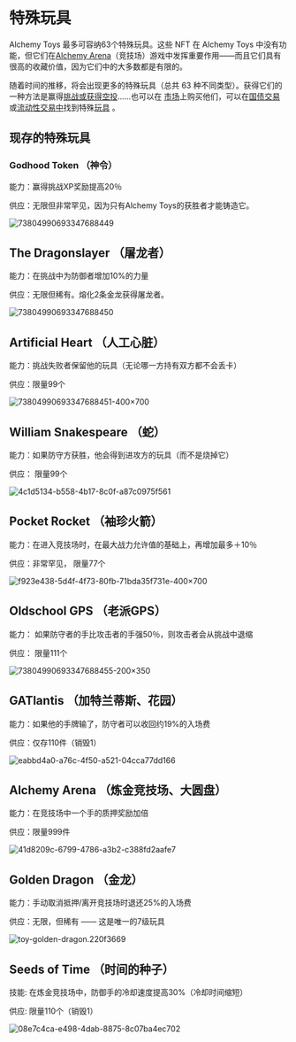 # 特殊玩具

Alchemy Toys 最多可容纳63个特殊玩具。这些 NFT 在 Alchemy Toys 中没有功能，但它们在[Alchemy Arena](https://gat.network/alchemy-arena/)（竞技场）游戏中发挥重要作用——而且它们具有很高的收藏价值，因为它们中的大多数都是有限的。

随着时间的推移，将会出现更多的特殊玩具（总共 63 种不同类型）。获得它们的一种方法是赢得[挑战或获得空投](https://gat.network/challenges-nft-airdrops/)……也可以在 [市场](https://minted.vodka/)上购买他们，可以在[国债交易](https://gat.network/watch-out-collectors-special-toys-available-at-minted-vodka-very-soon/) 或[流动性交易中](https://gat.network/win-win-buy-special-toys-with-a-discount-secure-liquidity-for-gat/)找到特殊[玩具](https://gat.network/win-win-buy-special-toys-with-a-discount-secure-liquidity-for-gat/) 。

## 现存的特殊玩具

### Godhood Token （神令）

能力：赢得挑战XP奖励提高20％

供应：无限但非常罕见，因为只有Alchemy Toys的获胜者才能铸造它。

![](https://gat.network/wp-content/uploads/2021/08/73804990693347688449-1-171x300.png "73804990693347688449")

## The Dragonslayer （屠龙者）

能力：在挑战中为防御者增加10%的力量

供应：无限但稀有。熔化2条金龙获得屠龙者。

![](https://gat.network/wp-content/uploads/2021/07/73804990693347688450-171x300.png "73804990693347688450")

## Artificial Heart （人工心脏）

能力：挑战失败者保留他的玩具（无论哪一方持有双方都不会丢卡）

供应：限量99个

![](https://gat.network/wp-content/uploads/2021/08/73804990693347688451-400x700-1-171x300.png "73804990693347688451-400×700")

## William Snakespeare （蛇）

能力：如果防守方获胜，他会得到进攻方的玩具（而不是烧掉它）

供应： 限量99个

![](https://gat.network/wp-content/uploads/2021/08/4c1d5134-b558-4b17-8c0f-a87c0975f561-171x300.jpeg "4c1d5134-b558-4b17-8c0f-a87c0975f561")

## Pocket Rocket （袖珍火箭）

能力：在进入竞技场时，在最大战力允许值的基础上，再增加最多＋10％

供应：非常罕见， 限量77个

![](https://gat.network/wp-content/uploads/2021/08/f923e438-5d4f-4f73-80fb-71bda35f731e-400x700-1-171x300.jpeg "f923e438-5d4f-4f73-80fb-71bda35f731e-400×700")

## Oldschool GPS （老派GPS）

能力： 如果防守者的手比攻击者的手强50％，则攻击者会从挑战中退缩

供应： 限量111个

![](https://gat.network/wp-content/uploads/2021/08/73804990693347688455-200x350-1-171x300.png "73804990693347688455-200×350")

## GATlantis （加特兰蒂斯、花园）

能力：如果他的手牌输了，防守者可以收回约19%的入场费

供应：仅存110件（销毁1）

![](https://gat.network/wp-content/uploads/2021/08/eabbd4a0-a76c-4f50-a521-04cca77dd166-171x300.jpeg "eabbd4a0-a76c-4f50-a521-04cca77dd166")

## Alchemy Arena （炼金竞技场、大圆盘）

能力：在竞技场中一个手的质押奖励加倍

供应：限量999件

![](https://gat.network/wp-content/uploads/2021/08/41d8209c-6799-4786-a3b2-c388fd2aafe7-171x300.png "41d8209c-6799-4786-a3b2-c388fd2aafe7")

## Golden Dragon （金龙）

能力：手动取消抵押/离开竞技场时退还25%的入场费

供应：无限，但稀有 —— 这是唯一的7级玩具

![](https://gat.network/wp-content/uploads/2021/08/toy-golden-dragon.220f3669-171x300.png "toy-golden-dragon.220f3669")

## Seeds of Time （时间的种子）

技能: 在炼金竞技场中，防御手的冷却速度提高30%（冷却时间缩短）

供应: 限量110个（销毁1）

![](https://gat.network/wp-content/uploads/2021/08/08e7c4ca-e498-4dab-8875-8c07ba4ec702-171x300.jpeg "08e7c4ca-e498-4dab-8875-8c07ba4ec702")
